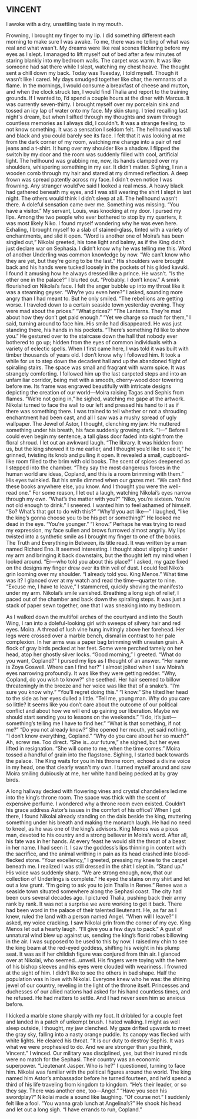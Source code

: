 ## VINCENT

I awoke with a dry, unsettling taste in my mouth.

Frowning, I brought my finger to my lip. I did something different each morning to make sure I was awake. To me, there was no telling of what was real and what wasn't. My dreams were like real scenes flickering before my eyes as I slept. I managed to lift myself out of bed after a few minutes of staring blankly into my bedroom walls.
The carpet was warm. It was like someone had sat there while I slept, watching my chest heave. The thought sent a chill down my back.
Today was Tuesday, I told myself. Though it wasn’t like I cared. My days smudged together like char, the remnants of a flame. In the mornings, I would consume a breakfast of cheese and mutton, and when the clock struck ten, I would find Thalia and report to the training grounds. If I wanted to, I’d spend a couple hours at the diner with Marcus.
It was currently seven-thirty.
I brought myself over my porcelain sink and tossed an icy lap of water onto my face. My skin stung. I tried recalling last night's dream, but when I sifted through my thoughts and swam through countless memories as I always did, I couldn't. It was a strange feeling, to not know something. It was a sensation I seldom felt.
The hellhound was tall and black and you could barely see its face. I felt that it was looking at me from the dark corner of my room, watching me change into a pair of red jeans and a t-shirt. It hung over my shoulder like a shadow. I flipped the switch by my door and the room was suddenly filled with cool, artificial light. The hellhound was grabbing me, now, its hands clamped over my shoulders, whispering something in my ear.
It didn’t matter. Sighing, I ran a wooden comb through my hair and stared at my dimmed reflection. A deep frown was spread patently across my face. I didn’t even notice I was frowning. Any stranger would’ve said I looked a real mess. A heavy black had gathered beneath my eyes, and I was still wearing the shirt I slept in last night. The others would think I didn’t sleep at all. The hellhound wasn’t there.
A doleful sensation came over me. Something was missing.
“You have a visitor.” My servant, Louis, was knocking at my door.
I pursed my lips. Among the two people who ever bothered to stop by my quarters, it was most likely Niko. I found myself wondering why he was even here. Exhaling, I brought myself to a slab of stained-glass, tinted with a variety of enchantments, and slid it open.
“Word is another one of Moira’s has been singled out,” Nikolai greeted, his tone light and balmy, as if the King didn’t just declare war on Sephasia. I didn’t know why he was telling me this. Word of another Underling was common knowledge by now. “We can’t know who they are yet, but they’re going to be the last.” His shoulders were brought back and his hands were tucked loosely in the pockets of his gilded kavuki. I found it amusing how he always dressed like a prince. He wasn’t.
“Is the other one in the palace?” I blurted out.
“Probably. I don’t know.”
A smirk flourished on Nikolai’s face. I felt the anger bubble up into my throat like it was a steaming geyser. “Why’re you even here?” I asked, sounding more angry than I had meant to. But he only smiled. “The rebellions are getting worse. I traveled down to a certain seaside town yesterday evening. They were mad about the prices.”
“What prices?”
“The Lanterns. They’re mad about how they don’t get paid enough.”
“Yet we charge so much for them,” I said, turning around to face him. His smile had disappeared. He was just standing there, his hands in his pockets. “There’s something I’d like to show you.” He gestured over to the staircase down the hall that nobody ever bothered to go up; hidden from the eyes of common individuals with a variety of eclectic spells. When I first came here, I was told it was built with timber thousands of years old.
I don’t know why I followed him.
It took a while for us to step down the decadent hall and up the abandoned flight of spiraling stairs. The space was small and fragrant with warm spice. It was strangely comforting.
I followed him up the last carpeted steps and into an unfamiliar corridor, being met with a smooth, cherry-wood door towering before me. Its frame was engraved beautifully with intricate designs depicting the creation of our world—Moira raising Tagas and Sephis from flames. “We’re not going in,” he sighed, watching me gape at the artwork. Nikolai turned to face the wall to our left and pressed his hand to it as if there was something there.
I was trained to tell whether or not a shrouding enchantment had been cast, and all I saw was a mushy spread of ugly wallpaper. The Jewel of Astor, I thought, clenching my jaw.
He muttered something under his breath, his face suddenly growing stark.
“I—”
Before I could even begin my sentence, a tall glass door faded into sight from the floral shroud. I let out an awkward laugh. “The library. It was hidden from us, but the king showed it to me earlier, and I thought you’d like to see it,” he grinned, twisting its knob and pulling it open. It revealed a small, cupboard-like room filled to the brim with old books.
The scent of spices deepened as I stepped into the chamber.
“They say the most dangerous forces in the human world are ideas, Copland, and this is a room brimming with them.” His eyes twinkled. But his smile dimmed when our gazes met. “We can’t find these books anywhere else, you know. And I thought you were the well-read one.” For some reason, I let out a laugh, watching Nikolai’s eyes narrow through my own. “What’s the matter with you?”
“Niko, you’re sixteen. You’re not old enough to drink.” I sneered. I wanted him to feel ashamed of himself. “So? What’s that got to do with this?”
“Why’d you act like—” I laughed, “like the king’s gonna choose you to be his pet or something?”
He looked me dead in the eye. “You're younger.”
“I know.” Perhaps he was trying to read my expression, my face sullen and brows furrowed almost angrily. My lips twisted into a synthetic smile as I brought my finger to one of the books. The Truth and Everything in Between, its title read. It was written by a man named Richard Eno. It seemed interesting. I thought about slipping it under my arm and bringing it back downstairs, but the thought left my mind when I looked around.
“Er—who told you about this place?” I asked, my gaze fixed on the designs my finger drew over its thin veil of dust. I could feel Niko’s grin looming over my shoulder. “I already told you. King Menos.”
What time was it? I glanced over at my watch and read the time—quarter to nine. “Excuse me, I have to leave,” I stammered, quickly shoving the manifesto under my arm. Nikolai’s smile vanished. Breathing a long sigh of relief, I paced out of the chamber and back down the spiraling steps. It was just a stack of paper sewn together, one that I was sneaking into my bedroom.

As I walked down the multifoil arches of the courtyard and into the South Wing, I ran into a doleful-looking girl with sweeps of silvery hair and red eyes. Moira.
A thread of lush vine hung invitingly above her forehead. Her legs were crossed over a marble bench, dismal in contrast to her pale complexion. In her arms was a paper bag brimming with uneaten grain. A flock of gray birds pecked at her feet. Some were perched tamely on her head, atop her ghostly silver locks. “Good morning,” I greeted.
“What do you want, Copland?”
I pursed my lips as I thought of an answer. “Her name is Zoya Goswell. Where can I find her?” I almost jolted when I saw Moira’s eyes narrowing profoundly. It was like they were getting redder. “Why, Copland, do you wish to know?” she seethed. Her hair seemed to billow threateningly in the breeze and her voice was like that of a snake’s.
“I’m sure you know why.”
“You’ll regret doing this.”
“I know.”
She tilted her head to the side as her eyes dulled a little. “Tell me, young man. Why do you care so little? It seems like you don’t care about the outcome of our political conflict and about how we will end up gaining our liberation. Maybe we should start sending you to lessons on the weekends.”
“I do, it’s just—something’s telling me I have to find her.”
“What is that something, if not me?”
“Do you not already know?”
She opened her mouth, yet said nothing. “I don’t know everything, Copland.”
“Why do you care about her so much?” Ah, screw me. Too direct.
“She is…our future,” she sighed, but her eyes lifted in resignation. “She will come to me, when the time comes.” Moira tossed a handful of grain into the flagstone. Sighing, I started back towards the palace.
The King waits for you in his throne room, echoed a divine voice in my head, one that clearly wasn't my own. I turned myself around and saw Moira smiling dubiously at me, her white hand being pecked at by gray birds.

A long hallway decked with flowering vines and crystal chandeliers led me into the king’s throne room. The space was thick with the scent of expensive perfume. I wondered why a throne room even existed. Couldn’t his grace address Astor’s issues in the comfort of his office?
When I got there, I found Nikolai already standing on the dais beside the king, muttering something under his breath and making the monarch laugh. He had no need to kneel, as he was one of the king’s advisors.
King Menos was a pious man, devoted to his country and a strong believer in Moira’s word. After all, his fate was in her hands. At every feast he would slit the throat of a beast in her name. I had seen it. I saw the goddess’s lips thinning in content with the sacrifice, and the animal writhing in pain as its head crashed into blood-flecked stone.
“Your excellency,” I greeted, pressing my knee to the carpet beneath me. I realized I was still dressed in the shirt I slept in.
“Stand up.” His voice was suddenly sharp.
“We are strong enough, now, that our collection of Underlings is complete.” He eyed the stains on my shirt and let out a low grunt. “I’m going to ask you to join Thalia in Renee.” Renee was a seaside town situated somewhere along the Sephasi coast. The city had been ours several decades ago. I pictured Thalia, pushing back their army rank by rank. It was not a surprise we were working to get it back.
There had been word in the palace of their talented lieutenant. He, as far as I knew, ruled the land with a person named Angel. “When will I leave?” I asked, my voice cracking. I saw Nikolai grin from the corner of my eye.
King Menos let out a hearty laugh. “I’ll give you a few days to pack.”
A gust of unnatural wind blew up against us, sending the king’s florid robes billowing in the air. I was supposed to be used to this by now. I raised my chin to see the king beam at the red-eyed goddess, shifting his weight in his plump seat. It was as if her childish figure was conjured from thin air.
I glanced over at Nikolai, who seemed…unwell. His fingers were toying with the hem of his bishop sleeves and his eyes were clouded with weariness. I frowned at the sight of him. I didn’t like to see the others in bad shape.
Half the population was in love with Nikolai. Everyone knew who he was: the shining jewel of our country, reveling in the light of the throne itself. Princesses and duchesses of our allied nations had asked for his hand countless times, and he refused. He had matters to settle.
And I had never seen him so anxious before.

I kicked a marble stone sharply with my foot. It dribbled for a couple feet and landed in a patch of unkempt brush. I hated walking. I might as well sleep outside, I thought, my jaw clenched. My gaze drifted upwards to meet the gray sky, falling into a nasty orange puddle. Its canopy was flecked with white lights.
He cleared his throat. “It is our duty to destroy Sephis. It was what we were prophesied to do. And we are stronger than you think, Vincent.” I winced. Our military was disciplined, yes, but their inured minds were no match for the Sephasi. Their country was an economic superpower. “Lieutenant Jasper. Who is he?” I questioned, turning to face him. Nikolai was familiar with the political figures around the world. The king named him Astor’s ambassador before he turned fourteen, and he’d spend a third of his life traveling from kingdom to kingdom.
“He’s their leader, or so they say. There was another one, too—Angel.”
“Have you seen his swordplay?”
Nikolai made a sound like laughing. “Of course not.”
I suddenly felt like a fool.
“You wanna grab lunch at Angelina’s?”
He shook his head and let out a long sigh. “I have errands to run, Copland.”

